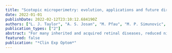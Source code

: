 ```yaml
---
title: "Scotopic microperimetry: evolution, applications and future directions"
date: 2022-01-01
publishDate: 2022-02-12T23:10:12.684190Z
authors: ["L. J. Taylor", "A. S. Josan", "M. Pfau", "M. P. Simunovic", "J. K. Jolly"]
publication_types: ["2"]
abstract: "For many inherited and acquired retinal diseases, reduced night vision is a primary symptom. Despite this, the clinical testing options for spatially resolved scotopic vision have until recently been limited. Scotopic microperimetry is a relatively new visual function test that combines two-colour perimetry with fundus-controlled perimetry performed in scotopic luminance conditions. The technique enables spatially resolved mapping of central retinal sensitivity alongside the ability to distinguish between rod and cone photoreceptor sensitivities. Two companies produce commercially available scotopic microperimeters - Nidek (Nidek Technologies Srl, Padova, Italy) and CenterVue (CenterVue S.p.A., Padova, Italy). Scotopic microperimetry is a promising technology capable of detecting changes in retinal sensitivity before changes in other measures of visual function. Scotopic microperimetry is a promising functional biomarker that has the potential as a useful clinical trial outcome measure. This review summarises the evolution and applications of scotopic microperimetry, and discusses testing options, including testing grid selection, dark-adaptation time and threshold sensitivity analyses."
featured: false
publication: "*Clin Exp Optom*"
---
```


